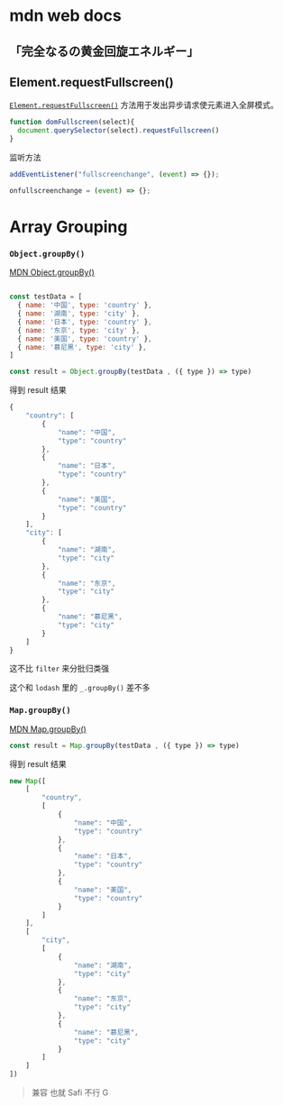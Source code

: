# mdn web docs


## 「完全なるの黄金回旋エネルギー」


## Element.requestFullscreen()

[`Element.requestFullscreen()`](https://developer.mozilla.org/zh-CN/docs/Web/API/Element/requestFullscreen) 方法用于发出异步请求使元素进入全屏模式。

```js
function domFullscreen(select){
  document.querySelector(select).requestFullscreen()
}
```

监听方法

```js
addEventListener("fullscreenchange", (event) => {});

onfullscreenchange = (event) => {};

```

# Array Grouping

### `Object.groupBy()`

[MDN Object.groupBy()](https://developer.mozilla.org/zh-CN/docs/Web/JavaScript/Reference/Global_Objects/Map/groupBy)

```js

const testData = [
  { name: '中国', type: 'country' },
  { name: '湖南', type: 'city' },
  { name: '日本', type: 'country' },
  { name: '东京', type: 'city' },
  { name: '美国', type: 'country' },
  { name: '慕尼黑', type: 'city' },
]

const result = Object.groupBy(testData , ({ type }) => type)

```

得到 result 结果

```js
{
    "country": [
        {
            "name": "中国",
            "type": "country"
        },
        {
            "name": "日本",
            "type": "country"
        },
        {
            "name": "美国",
            "type": "country"
        }
    ],
    "city": [
        {
            "name": "湖南",
            "type": "city"
        },
        {
            "name": "东京",
            "type": "city"
        },
        {
            "name": "慕尼黑",
            "type": "city"
        }
    ]
}
```

这不比 `filter` 来分批归类强

这个和 `lodash` 里的  `_.groupBy()` 差不多


### `Map.groupBy()`

[MDN Map.groupBy()](https://developer.mozilla.org/zh-CN/docs/Web/JavaScript/Reference/Global_Objects/Map/groupBy)


```js
const result = Map.groupBy(testData , ({ type }) => type)
```

得到 result 结果


```js
new Map([
    [
        "country",
        [
            {
                "name": "中国",
                "type": "country"
            },
            {
                "name": "日本",
                "type": "country"
            },
            {
                "name": "美国",
                "type": "country"
            }
        ]
    ],
    [
        "city",
        [
            {
                "name": "湖南",
                "type": "city"
            },
            {
                "name": "东京",
                "type": "city"
            },
            {
                "name": "慕尼黑",
                "type": "city"
            }
        ]
    ]
])
```

> 兼容 也就 Safi 不行 G 
